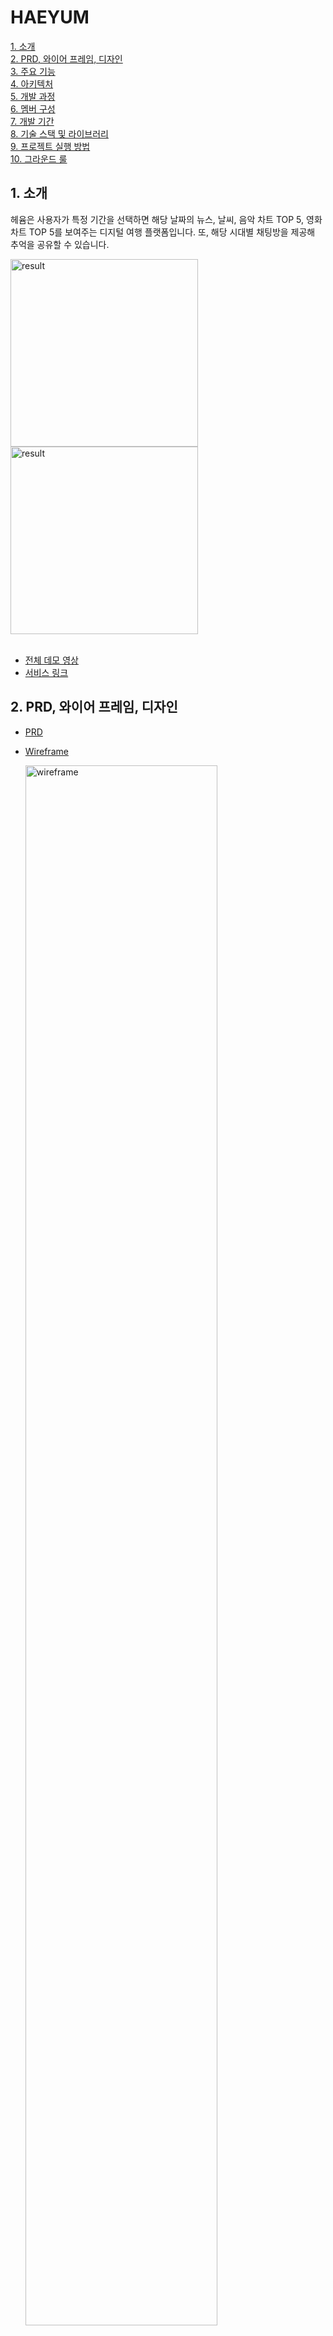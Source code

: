 # HAEYUM

[1. 소개](#1-소개)<br/>
[2. PRD, 와이어 프레임, 디자인](#2-prd-와이어-프레임-디자인)<br/>
[3. 주요 기능](#3-주요-기능)<br/>
[4. 아키텍처](#4-아키텍처)<br/>
[5. 개발 과정](#5-개발-과정)<br/>
[6. 멤버 구성](#6-멤버-구성)<br/>
[7. 개발 기간](#7-개발-기간)<br/>
[8. 기술 스택 및 라이브러리](#8-기술-스택-및-라이브러리)<br/>
[9. 프로젝트 실행 방법](#9-프로젝트-실행-방법)<br/>
[10. 그라운드 룰](#10-그라운드-룰)<br/>


## 1\. 소개

헤윰은 사용자가 특정 기간을 선택하면 해당 날짜의 뉴스, 날씨, 음악 차트 TOP 5, 영화 차트 TOP 5를 보여주는 디지털 여행 플랫폼입니다. 또, 해당 시대별 채팅방을 제공해 추억을 공유할 수 있습니다.

<div>
  <img src='./docs/demo_short.gif' alt='result' width='300px'>
  <img src='./docs/demo_short_2.gif' alt='result' width='300px'>
</div>

<br/>

- [전체 데모 영상](https://youtube.com/shorts/mUCJO__wmtA)
- [서비스 링크](https://www.haeyum.kr/)


## 2. PRD, 와이어 프레임, 디자인

- [PRD](https://www.notion.so/berlin-paris-london/PRD-160ea610f98a807eaddde75b959ae038?pvs=4)


- [Wireframe](https://www.figma.com/design/vLhGTebCbboGPPXBkuF1XB/DEC?node-id=45-8947&p=f&t=Idkn71SzyJrqEGiU-0)

  <img src='https://res.cloudinary.com/dsapqefbg/image/upload/v1739174843/wireframe_2_t9afrz.png' alt='wireframe' width="80%">

- [Design](https://www.figma.com/design/vLhGTebCbboGPPXBkuF1XB/DEC?node-id=332-20988&p=f&t=Idkn71SzyJrqEGiU-0)

  <img src='https://res.cloudinary.com/dsapqefbg/image/upload/v1739174289/design_ptegcn.png' alt='design' width="80%">


## 3\. 주요 기능
**1. 날짜 기반 검색**
- 사용자가 원하는 기간을 선택하면 해당 시기의 뉴스, 날씨, 음악 차트, 영화 정보를 제공
- 제공 데이터 (뉴스, 날씨, 영화 데이터는 자정 업데이트)
  - 뉴스: 1970년 1월 1일 ~ 전날까지 (휴간일 있음)
  - 날씨: 1970년 1월 1일 ~ 전날까지
  - 노래: 1984년 3월 8일 ~ 2025년 1월 26일
  - 영화: 2003년 11월 11일 ~ 전날까지


**2. 뉴스**
- 선택한 기간의 주요 뉴스와 기사 요약 제공
- 일부 뉴스는 기사 이미지 제공


**3. 날씨**
- 선택한 날짜의 날씨 데이터 제공


**4. 음악 차트**
- 해당 날짜의 인기 음악 랭킹 TOP 5 제공
- 앨범 이미지, 곡 정보, 가사, 아티스트, 장르 표시
- 해당 곡 영상 재생 가능


**5. 영화 차트**
- 해당 날짜의 영화 랭킹 TOP 5 제공
- 영화 포스터 및 줄거리 표시
- 트레일러 영상 제공


**6. 시대별 채팅방 (회원)**
- 선택한 기간에 대한 사용자 간 소통 공간 제공
- 특정 시대의 기억을 공유할 수 있는 채팅 기능


**7. 찜 기능 (회원)**
- 원하는 날짜의 여행 페이지 저장 기능


**8. 프로필 수정 (회원)**
- 프로필 이미지 및 프로필 명 수정 기능


## 4\. 아키텍처

**1. 웹 서빙 아키텍처**

<img src='https://res.cloudinary.com/dsapqefbg/image/upload/v1739199294/aws-architecture_ymimgf.png' alt='aws-architecture' width="800px">

<br/>

**2. Oauth 아키텍처**

<img src='https://res.cloudinary.com/dsapqefbg/image/upload/v1739256332/oauth-architecture_oqf5yc.png' alt='aws-architecture' width="800px">


## 5\. 개발 과정

**1. User Story 중심 개발 ([스토리 보드](https://github.com/orgs/dec-project/projects/14/views/16), [노션](https://berlin-paris-london.notion.site/162ea610f98a800dbdd1f9abf5bcbea5?pvs=4))**
- User Story를 생성해 기능별로 분류
- Sprint 단위(1주)로 Task를 계획, 우선 순위 지정
- 각 기능들을 하나의 완성된 스토리가 되도록 정의
  - 예: `사용자는 실시간 인기 검색 Top5 중 원하는 트립카드를 선택해 여행 페이지로 이동할 수 있다.`


**2. Sprint 프로세스 ([스프린트 보드](https://github.com/orgs/dec-project/projects/14/views/19), [노션](https://www.notion.so/berlin-paris-london/DEC-140ea610f98a809d995dcc48537f2a45?pvs=4#157ea610f98a80dda28ddb4f8f0a6631))**
- 월요일: 스토리 Task 회의
- 목요일: 중간 미팅 및 기간 조정
- 일요일: 스토리 리뷰 및 회고


## 6\. 멤버 구성

| 이름   | 담당 업무                 |
| ----- | ----------------------- |
| 곽진영(팀장) | 기획/디자인/FE 개발   |
| 김하진 | BE 개발 리드              |
| 오하민 | FE 개발                  |
| 김상균 | BE 개발                  | 


## 7\. 개발 기간

- 총 기간: 2024.12.9 - 2025.1.26 (7주)
- 기획/디자인 2주 + 개발 5주


## 8\. 기술 스택 및 라이브러리

- React, TypeScript
- Vite, Yarn
- React Router Dom
- TanStack Query, Zustand
- Styled-components
- ESLint, Prettier
- Axios, Stompjs, Sockjs-client
- Date-fns, DOMPurify
- React Intersection Observer, Embla Carousel
- React Helmet Async
- S3, Cloudfront


## 9\. 프로젝트 실행 방법

**1. Yarn PnP SDK 설치**

- VScode에서 TypeScript, ESLint, Prettier와 같은 도구가 정상적으로 동작하도록 Yarn PnP SDK 설정

```bash
yarn dlx @yarnpkg/sdks vscode
```


**2. 프로젝트 설치 및 실행**

```bash
yarn install
yarn dev
```

## 10\. 그라운드 룰

**1. 커뮤니케이션**
- 공식 협업 툴: Discord, Notion 사용
- 데일리 스크럼 및 회의록은 Notion에 정리하여 관리


**2. 일정 및 회의**
- 데일리 스크럼: 매일 AM 09:30 - 10:00
- 정규 미팅: 월, 목, 일 AM 10:00 - 10:30
- 진행 상황 공유: Discord 및 GitHub Issues 활용
- 일정 지연이 예상될 경우 미리 공유


**3. 코드 작성 및 협업 규칙**
- [디렉토리 구조 및 코드 스타일 가이드
](https://berlin-paris-london.notion.site/165ea610f98a80ddbdd5d3a5ba26971f?pvs=4)


**4. Git 컨벤션 ([링크](https://berlin-paris-london.notion.site/Git-f74c7a92d6ee428a883e845875336238?pvs=4))**
- feat: 새로운 기능을 추가할 경우
- fix: 버그를 고친 경우
- style: 코드 포맷 변경, 간단한 수정, 코드 변경이 없는 경우
- refactor: 코드 리팩토링
- docs: 문서를 수정한 경우
- chore: 빌드 테스크 업데이트, 패키지 매니저 설정할 경우
- rename: 파일 혹은 폴더명을 수정하거나 옮기는 작업만인 경우
- remove: 파일을 삭제하는 작업만 수행한 경우


**5. PR 및 코드 리뷰 규칙**
- 기능 구현 후 PR 요청
- 1명의 코드 리뷰 승인 후 머지 가능
- 리뷰는 Pn 룰을 사용
  - P1: 꼭 반영해주세요
  - P2: 적극적으로 고려해주세요
  - P3: 웬만하면 반영해 주세요
  - P4: 반영해도 좋고 넘어가도 좋습니다
  - P5: 그냥 사소한 의견입니다

    <details>
    <summary>적용 예시 (더보기)</summary>
      
      - [#66 마이페이지 컴포넌트 추가](https://github.com/dec-project/haeyum-client/pull/66)
      - [#29 검색 결과 리스트 페이지 구현](https://github.com/dec-project/haeyum-client/pull/29)


    </details>

- feature -> develop 은 rebase merge 사용
- develop -> main은 merge commit 사용
  - release 과정에서 문제가 발생할 경우, merge commit으로 어떤 시점의 develop 브랜치가 main에 머지되었는지 확인 가능